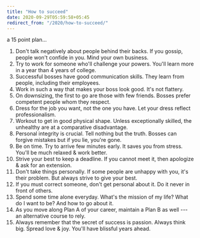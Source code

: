 ```yaml
---
title: "How to succeed"
date: 2020-09-29T05:59:58+05:45
redirect_from: "/2020/how-to-succeed/"
---
```


a 15 point plan...

1. Don't talk negatively about people behind their backs. If you gossip, people won't confide in you. Mind your own business.
2. Try to work for someone who'll challenge your powers. You'll learn more in a year than 4 years of college.
3. Successful bosses have good communication skills. They learn from people, including their employees.
4. Work in such a way that makes your boss look good. It's not flattery.
5. On downsizing, the first to go are those with few friends. Bosses prefer competent people whom they respect.
6. Dress for the job you want, not the one you have. Let your dress reflect professionalism.
7. Workout to get in good physical shape. Unless exceptionally skilled, the unhealthy are at a comparative disadvantage.
8. Personal integrity is crucial. Tell nothing but the truth. Bosses can forgive mistakes but if you lie, you're gone.
9. Be on time. Try to arrive few minutes early. It saves you from stress. You'll be much relaxed & work better.
10. Strive your best to keep a deadline. If you cannot meet it, then apologize & ask for an extension.
11. Don't take things personally. If some people are unhappy with you, it's their problem. But always strive to give your best.
12. If you must correct someone, don't get personal about it. Do it never in front of others.
13. Spend some time alone everyday. What's the mission of my life? What do I want to be? And how to go about it.
14. As you move along Plan A of your career, maintain a Plan B as well --- an alternative course to rely.
15. Always remember that the secret of success is passion. Always think big. Spread love & joy. You'll have blissful years ahead.
